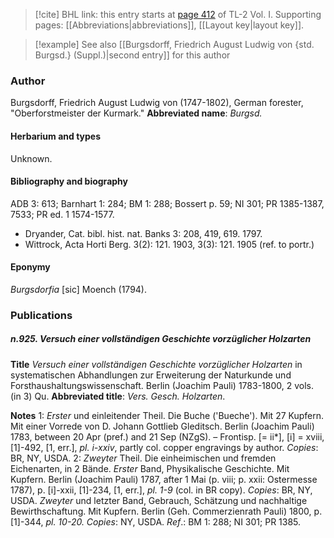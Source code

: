 > [!cite] BHL link: this entry starts at [page 412](https://www.biodiversitylibrary.org/page/33120543) of TL-2 Vol. I.
> Supporting pages: [[Abbreviations|abbreviations]], [[Layout key|layout key]].

> [!example] See also [[Burgsdorff, Friedrich August Ludwig von {std. Burgsd.} (Suppl.)|second entry]] for this author

### Author

Burgsdorff, Friedrich August Ludwig von (1747-1802), German forester, "Oberforstmeister der Kurmark." 
**Abbreviated name**: *Burgsd.*

#### Herbarium and types

Unknown.

#### Bibliography and biography

ADB 3: 613; Barnhart 1: 284; BM 1: 288; Bossert p. 59; NI 301; PR 1385-1387, 7533; PR ed. 1 1574-1577.
- Dryander, Cat. bibl. hist. nat. Banks 3: 208, 419, 619. 1797.
- Wittrock, Acta Horti Berg. 3(2): 121. 1903, 3(3): 121. 1905 (ref. to portr.)

#### Eponymy

*Burgsdorfia* \[sic\] Moench (1794).

### Publications

##### n.925. Versuch einer vollständigen Geschichte vorzüglicher Holzarten

**Title**
*Versuch einer vollständigen Geschichte vorzüglicher Holzarten* in systematischen Abhandlungen zur Erweiterung der Naturkunde und Forsthaushaltungswissenschaft. Berlin (Joachim Pauli) 1783-1800, 2 vols. (in 3) Qu.
**Abbreviated title**: *Vers. Gesch. Holzarten*.

**Notes**
1: *Erster* und einleitender Theil. Die Buche ('Bueche'). Mit 27 Kupfern. Mit einer Vorrede von D. Johann Gottlieb Gleditsch. Berlin (Joachim Pauli) 1783, between 20 Apr (pref.) and 21 Sep (NZgS). – Frontisp. \[= ii\*\], \[i\] = xviii, \[1\]-492, \[1, err.\], *pl. i-xxiv*, partly col. copper engravings by author. *Copies*: BR, NY, USDA.
2: *Zweyter* Theil. Die einheimischen und fremden Eichenarten, in 2 Bände.
*Erster* Band, Physikalische Geschichte. Mit Kupfern. Berlin (Joachim Pauli) 1787, after 1 Mai (p. viii; p. xxii: Ostermesse 1787), p. \[i\]-xxii, \[1\]-234, \[1, err.\], *pl. 1-9* (col. in BR copy). *Copies*: BR, NY, USDA.
*Zweyter* und letzter Band, Gebrauch, Schätzung und nachhaltige Bewirthschaftung. Mit Kupfern. Berlin (Geh. Commerzienrath Pauli) 1800, p. \[1\]-344, *pl. 10-20.*
*Copies*: NY, USDA.
*Ref*.: BM 1: 288; NI 301; PR 1385.

